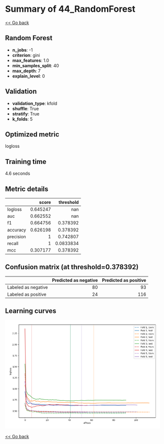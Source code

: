 # Summary of 44_RandomForest

[<< Go back](../README.md)


## Random Forest
- **n_jobs**: -1
- **criterion**: gini
- **max_features**: 1.0
- **min_samples_split**: 40
- **max_depth**: 7
- **explain_level**: 0

## Validation
 - **validation_type**: kfold
 - **shuffle**: True
 - **stratify**: True
 - **k_folds**: 5

## Optimized metric
logloss

## Training time

4.6 seconds

## Metric details
|           |    score |   threshold |
|:----------|---------:|------------:|
| logloss   | 0.645247 | nan         |
| auc       | 0.662552 | nan         |
| f1        | 0.664756 |   0.378392  |
| accuracy  | 0.626198 |   0.378392  |
| precision | 1        |   0.742807  |
| recall    | 1        |   0.0833834 |
| mcc       | 0.307177 |   0.378392  |


## Confusion matrix (at threshold=0.378392)
|                     |   Predicted as negative |   Predicted as positive |
|:--------------------|------------------------:|------------------------:|
| Labeled as negative |                      80 |                      93 |
| Labeled as positive |                      24 |                     116 |

## Learning curves
![Learning curves](learning_curves.png)

[<< Go back](../README.md)
